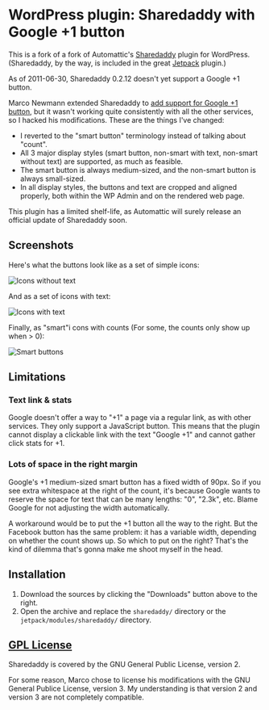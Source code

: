 WordPress plugin: Sharedaddy with Google +1 button
==================================================

This is a fork of a fork of Automattic's [Sharedaddy](http://wordpress.org/extend/plugins/sharedaddy/) plugin for WordPress.  (Sharedaddy, by the way, is included in the great [Jetpack](http://wordpress.org/extend/plugins/jetpack/) plugin.)

As of 2011-06-30, Sharedaddy 0.2.12 doesn't yet support a Google +1 button.

Marco Newmann extended Sharedaddy to [add support for Google +1 button](http://p0l0.binware.org/index.php/2011/06/03/google-1-for-sharedaddy/), but it wasn't working quite consistently with all the other services, so I hacked his modifications.  These are the things I've changed:

*    I reverted to the "smart button" terminology instead of talking about "count".
*    All 3 major display styles (smart button, non-smart with text, non-smart without text) are supported, as much as feasible.
*    The smart button is always medium-sized, and the non-smart button is always small-sized.
*    In all display styles, the buttons and text are cropped and aligned properly, both within the WP Admin and on the rendered web page.

This plugin has a limited shelf-life, as Automattic will surely release an official update of Sharedaddy soon.

Screenshots
-----------

Here's what the buttons look like as a set of simple icons:

![Icons without text](wp-sharedaddy/raw/master/screenshots/screenshot-icons-only.png)

And as a set of icons with text:

![Icons with text](wp-sharedaddy/raw/master/screenshots/screenshot-icons-with-text.png)

Finally, as "smart"i cons with counts (For some, the counts only show up when > 0):

![Smart buttons](wp-sharedaddy/raw/master/screenshots/screenshot-smart-buttons.png)

Limitations
-----------

### Text link & stats ###

Google doesn't offer a way to "+1" a page via a regular link, as with other services.  They only support a JavaScript button.  This means that the plugin cannot display a clickable link with the text "Google +1" and cannot gather click stats for +1.

### Lots of space in the right margin ###

Google's +1 medium-sized smart button has a fixed width of 90px.  So if you see extra whitespace at the right of the count, it's because Google wants to reserve the space for text that can be many lengths: "0", "2.3k", etc.  Blame Google for not adjusting the width automatically.

A workaround would be to put the +1 button all the way to the right.  But the Facebook button has the same problem: it has a variable width, depending on whether the count shows up.  So which to put on the right?  That's the kind of dilemma that's gonna make me shoot myself in the head.

Installation
------------

1.   Download the sources by clicking the "Downloads" button above to the right.
2.   Open the archive and replace the `sharedaddy/` directory or the `jetpack/modules/sharedaddy/` directory.


[GPL License](http://www.gnu.org/licenses/)
-------------------------------------------
Sharedaddy is covered by the GNU General Public License, version 2.

For some reason, Marco chose to license his modifications with the GNU General Publice License, version 3.  My understanding is that version 2 and version 3 are not completely compatible.
